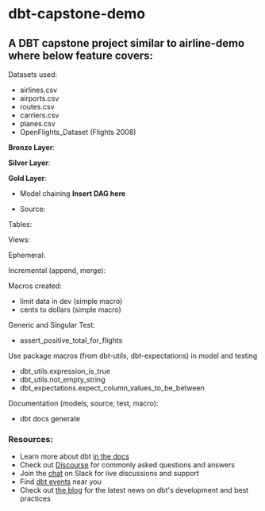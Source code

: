 # dbt-capstone-demo

## A DBT capstone project similar to airline-demo where below feature covers:

Datasets used:
- airlines.csv
- airports.csv
- routes.csv
- carriers.csv
- planes.csv
- OpenFlights_Dataset (Flights 2008)


**Bronze Layer**:


**Silver Layer**:


**Gold Layer**:


- Model chaining
**Insert DAG here**


- Source:





Tables:

Views:

Ephemeral:

Incremental (append, merge):





Macros created:

- limit data in dev (simple macro)
- cents to dollars (simple macro)



Generic and Singular Test:
- assert_positive_total_for_flights


Use package macros (from dbt-utils, dbt-expectations) in model and testing


- dbt_utils.expression_is_true
- dbt_utils.not_empty_string
- dbt_expectations.expect_column_values_to_be_between

Documentation (models, source, test, macro):
- dbt docs generate


### Resources:
- Learn more about dbt [in the docs](https://docs.getdbt.com/docs/introduction)
- Check out [Discourse](https://discourse.getdbt.com/) for commonly asked questions and answers
- Join the [chat](https://community.getdbt.com/) on Slack for live discussions and support
- Find [dbt events](https://events.getdbt.com) near you
- Check out [the blog](https://blog.getdbt.com/) for the latest news on dbt's development and best practices
